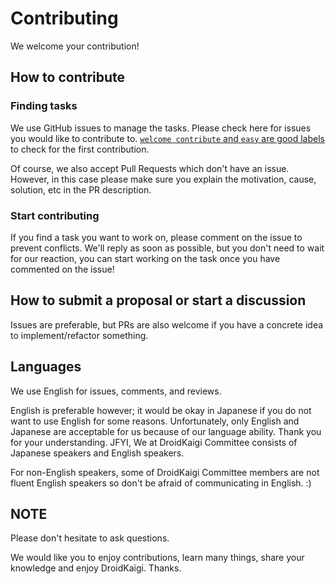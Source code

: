 # Contributing

We welcome your contribution!

## How to contribute

### Finding tasks

We use GitHub issues to manage the tasks. Please check here for issues you would like to contribute to. [`welcome contribute` and `easy` are good labels](https://github.com/DroidKaigi/conference-app-2023/issues?q=is%3Aopen+is%3Aissue+label%3A%22welcome+contribute%22%2Ceasy+no%3Aassignee) to check for the first contribution.

Of course, we also accept Pull Requests which don't have an issue. However, in this case please make sure you explain the motivation, cause, solution, etc in the PR description.

### Start contributing

If you find a task you want to work on, please comment on the issue to prevent conflicts. We'll reply as soon as possible, but you don't need to wait for our reaction, you can start working on the task once you have commented on the issue!

## How to submit a proposal or start a discussion

Issues are preferable, but PRs are also welcome if you have a concrete idea to implement/refactor something. 

## Languages

We use English for issues, comments, and reviews.

English is preferable however; it would be okay in Japanese if you do not want to use English for some reasons. 
Unfortunately, only English and Japanese are acceptable for us because of our language ability. Thank you for your understanding. JFYI, We at DroidKaigi Committee consists of Japanese speakers and English speakers. 

For non-English speakers, some of DroidKaigi Committee members are not fluent English speakers so don't be afraid of communicating in English. :)

## NOTE

Please don't hesitate to ask questions. 

We would like you to enjoy contributions, learn many things, share your knowledge and enjoy DroidKaigi. Thanks.

